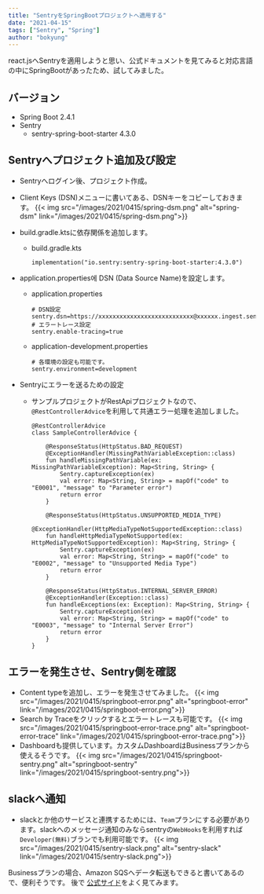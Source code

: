 ```yaml
---
title: "SentryをSpringBootプロジェクトへ適用する"
date: "2021-04-15"
tags: ["Sentry", "Spring"]
author: "bokyung"
---
```


react.jsへSentryを適用しようと思い、公式ドキュメントを見てみると対応言語の中にSpringBootがあったため、試してみました。

## バージョン
* Spring Boot 2.4.1
* Sentry  
  * sentry-spring-boot-starter 4.3.0

## Sentryへプロジェクト追加及び設定
* Sentryへログイン後、プロジェクト作成。
* Client Keys (DSN)メニューに書いてある、DSNキーをコピーしておきます。
  {{< img src="/images/2021/0415/spring-dsm.png" alt="spring-dsm" link="/images/2021/0415/spring-dsm.png">}}
* build.gradle.ktsに依存関係を追加します。
  * build.gradle.kts
    ```
    implementation("io.sentry:sentry-spring-boot-starter:4.3.0")
    ```
* application.properties에 DSN (Data Source Name)を設定します。
  * application.properties
    ```
    # DSN設定
    sentry.dsn=https://xxxxxxxxxxxxxxxxxxxxxxxxxxx@xxxxxx.ingest.sentry.io/xxxxx
    # エラートレース設定
    sentry.enable-tracing=true
    ```
  * application-development.properties
    ```
    # 各環境の設定も可能です。
    sentry.environment=development
    ```

* Sentryにエラーを送るための設定
  * サンプルプロジェクトがRestApiプロジェクトなので、`@RestControllerAdvice`を利用して共通エラー処理を追加しました。
    ```
    @RestControllerAdvice
    class SampleControllerAdvice {

        @ResponseStatus(HttpStatus.BAD_REQUEST)
        @ExceptionHandler(MissingPathVariableException::class)
        fun handleMissingPathVariable(ex: MissingPathVariableException): Map<String, String> {
            Sentry.captureException(ex)
            val error: Map<String, String> = mapOf("code" to "E0001", "message" to "Parameter error")
            return error
        }

        @ResponseStatus(HttpStatus.UNSUPPORTED_MEDIA_TYPE)
        @ExceptionHandler(HttpMediaTypeNotSupportedException::class)
        fun handleHttpMediaTypeNotSupported(ex: HttpMediaTypeNotSupportedException): Map<String, String> {
            Sentry.captureException(ex)
            val error: Map<String, String> = mapOf("code" to "E0002", "message" to "Unsupported Media Type")
            return error
        }

        @ResponseStatus(HttpStatus.INTERNAL_SERVER_ERROR)
        @ExceptionHandler(Exception::class)
        fun handleExceptions(ex: Exception): Map<String, String> {
            Sentry.captureException(ex)
            val error: Map<String, String> = mapOf("code" to "E0003", "message" to "Internal Server Error")
            return error
        }
    }
    ```

## エラーを発生させ、Sentry側を確認
* Content typeを追加し、エラーを発生させてみました。
{{< img src="/images/2021/0415/springboot-error.png" alt="springboot-error" link="/images/2021/0415/springboot-error.png">}}
* Search by Traceをクリックするとエラートレースも可能です。
{{< img src="/images/2021/0415/springboot-error-trace.png" alt="springboot-error-trace" link="/images/2021/0415/springboot-error-trace.png">}}
* Dashboardも提供しています。カスタムDashboardはBusinessプランから使えるそうです。
{{< img src="/images/2021/0415/springboot-sentry.png" alt="springboot-sentry" link="/images/2021/0415/springboot-sentry.png">}}

## slackへ通知
* slackとか他のサービスと連携するためには、`Team`プランにする必要があります。slackへのメッセージ通知のみならsentryの`WebHooks`を利用すれば`Developer(無料)`ブランでも利用可能です。
{{< img src="/images/2021/0415/sentry-slack.png" alt="sentry-slack" link="/images/2021/0415/sentry-slack.png">}}

Businessプランの場合、Amazon SQSへデータ転送もできると書いてあるので、便利そうです。
後で [公式サイド](https://docs.sentry.io/platforms/java/guides/spring-boot/)をよく見てみます。